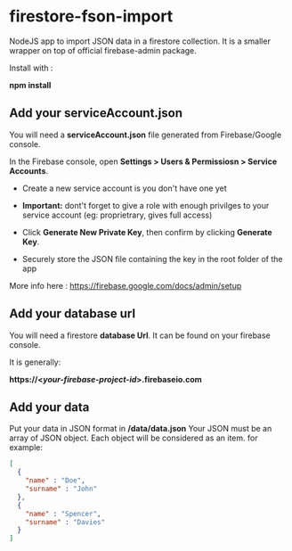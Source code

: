 # firestore-fson-import
NodeJS app to import JSON data in a firestore collection.
It is a smaller wrapper on top of official firebase-admin package.


Install with :

**npm install**


## Add your serviceAccount.json
You will need a **serviceAccount.json** file generated from Firebase/Google console.

In the Firebase console, open **Settings > Users & Permissiosn > Service Accounts**.

 - Create a new service account is you don't have one yet
 
 - **Important:** dont't forget to give a role with enough privilges to your service account (eg: proprietrary, gives full access)

 - Click **Generate New Private Key**, then confirm by clicking **Generate Key**.

 - Securely store the JSON file containing the key in the root folder of the app

More info here : https://firebase.google.com/docs/admin/setup

## Add  your database url
You will need a firestore **database Url**. It can be found on your firebase console.

It is generally:

**https://<_your-firebase-project-id_>.firebaseio.com**

## Add your data
Put your data in JSON format in **/data/data.json**
Your JSON must be an array of JSON object. Each object will be considered as an item.
for example:
```json
[
  {
    "name" : "Doe",
    "surname" : "John"
  },
  {
    "name" : "Spencer",
    "surname" : "Davies"
  }
]
```

